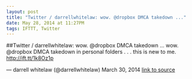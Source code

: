 ```yaml
---
layout: post
title: "Twitter / darrellwhitelaw: wow. @dropbox DMCA takedown ..."
date: May 28, 2014 at 11:27PM
tags: IFTTT, Twitter
---
```

##Twitter / darrellwhitelaw: wow. @dropbox DMCA takedown ...
wow. @dropbox DMCA takedown in personal folders . . . this is new to me. http://ift.tt/1k8Oz1p

— darrell whitelaw (@darrellwhitelaw) March 30, 2014
[link to source](http://ift.tt/1gcK4PA) 
